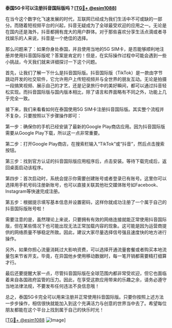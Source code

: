 **泰国5G卡可以注册抖音国际版吗？[[TG💪+ @esim1088](https://t.me/s/esim1088)]**

在当今这个数字化飞速发展的时代，互联网已经成为我们生活中不可或缺的一部分。而随着短视频平台的兴起，抖音无疑成为了全球最受欢迎的应用之一。无论是在国内还是海外，抖音都拥有庞大的用户群体。对于那些喜欢分享生活点滴或者寻找娱乐的人来说，抖音是一个绝佳的选择。

那么问题来了：如果你身处泰国，并且使用当地的5G SIM卡，是否能够顺利地注册并使用抖音国际版呢？答案是肯定的！但是，在实际操作过程中可能会遇到一些小挑战，今天我们就来详细探讨一下这个问题。

首先，让我们了解一下什么是抖音国际版。抖音国际版（TikTok）是一款由字节跳动开发的社交软件，它允许用户上传短视频并与全世界的朋友互动。无论是拍摄一段搞笑视频、展示自己的才艺，还是记录旅行中的美好瞬间，都可以通过抖音轻松实现。而抖音国际版与国内版本相比，除了语言和界面略有不同之外，功能上几乎完全一致。

接下来，我们来看看如何在泰国使用5G SIM卡注册抖音国际版。其实整个流程并不复杂，只要按照以下步骤操作即可：

第一步：确保你的手机已经安装了最新的Google Play商店应用。因为抖音国际版需要从Google Play下载，所以这一点非常重要。

第二步：打开Google Play商店，在搜索栏输入“TikTok”或“抖音”，然后点击搜索按钮。

第三步：找到官方认证的抖音国际版应用程序后，点击安装。等待下载完成后，返回桌面启动该程序。

第四步：首次启动时，系统会提示你需要创建账号或者登录已有账号。这里你可以选择用手机号码注册新账号，也可以直接关联其他社交媒体账号如Facebook、Instagram等快速完成注册。

第五步：根据提示填写基本信息并设置密码，这样你就成功注册了一个属于自己的抖音国际版账号啦！

需要注意的是，虽然理论上来说，只要拥有有效的网络连接就能正常使用抖音国际版，但在某些情况下也可能出现无法正常加载内容的现象。这可能是因为运营商提供的网络质量不够稳定所致。因此，建议大家尽量选择信号强且速度快的地方进行操作。

另外，如果你担心流量消耗过大影响资费，可以选择开通流量套餐或者购买本地流量包来节省开支。毕竟，在异国他乡使用移动数据时，每一笔开销都需要精打细算才行。

最后还要提醒大家一点，尽管抖音国际版在全球范围内都非常受欢迎，但它也面临着来自各国政府监管的压力。因此，在享受这款应用带来的乐趣之余，请务必遵守当地法律法规，不要发布任何违法不良信息哦！

总之，泰国5G卡完全可以用来注册并正常使用抖音国际版。只要你按照上述方法一步步操作，相信很快就能加入到这个充满活力与创意的世界当中去了。希望每位朋友都能在这个平台上找到属于自己的快乐时光！

[[TG💪+ @esim1088](https://t.me/s/esim1088) ![Image](https://i.postimg.cc/4NQfJmqS/Snipaste-2025-05-13-00-14-12.png)]